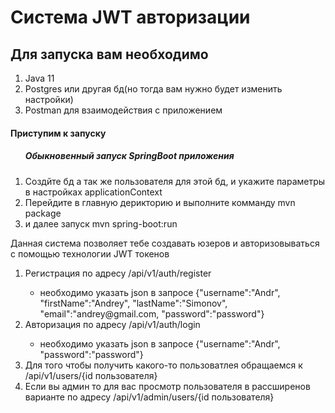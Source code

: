 <h1>Система JWT авторизации</h1>

<h2>Для запуска вам необходимо</h2>
<ol>
    <li>Java 11</li>
    <li>Postgres или другая бд(но тогда вам нужно будет изменить настройки)</li>
    <li>Postman для взаимодействия с приложением</li>
</ol>

<h4>Приступим к запуску</h4>
<ol>
    <h5>Обыкновенный запуск SpringBoot приложения</h5>
    <li>Создйте бд а так же пользователя для этой бд, и укажите параметры в настройках applicationContext</li>
    <li>Перейдите в главную дерикторию и выполните комманду mvn package</li>
    <li>и далее запуск mvn spring-boot:run</li>
</ol>

<p>Данная система позволяет тебе создавать юзеров и авторизовываться с помощью технологии JWT токенов</p>

<ol>
    <li>Регистрация по адресу /api/v1/auth/register</li>
        <ul>
            <li>необходимо указать  json в запросе {"username":"Andr", "firstName":"Andrey", "lastName":"Simonov", "email":"andrey@gmail.com, "password":"password"}</li>
        </ul>
    <li>Авторизация по адресу /api/v1/auth/login </li>
        <ul>
            <li>необходимо указать  json в запросе {"username":"Andr", "password":"password"}</li>
        </ul>
    <li>Для того чтобы получить какого-то пользоватлея обращаемся к /api/v1/users/{id пользователя}</li>
    <li>Если вы админ то для вас просмотр пользователя в рассширенов варианте по адресу /api/v1/admin/users/{id пользователя}</li>
</ol>
